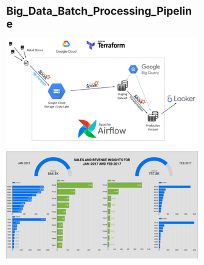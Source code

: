 # Big_Data_Batch_Processing_Pipeline


![Alt text](Images/FlowChart.png)

![Alt text](Images/visualization.png)